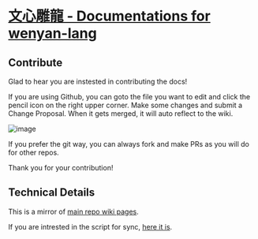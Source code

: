 # [文心雕龍 - Documentations for wenyan-lang](https://github.com/wenyan-lang/wenyan/wiki)

## Contribute

Glad to hear you are instested in contributing the docs!

If you are using Github, you can goto the file you want to edit and click the pencil icon on the right upper corner. Make some changes and submit a Change Proposal. When it gets merged, it will auto reflect to the wiki.

![image](https://user-images.githubusercontent.com/11247099/72661447-218f8700-3a15-11ea-84e5-101f6b969f03.png)

If you prefer the git way, you can always fork and make PRs as you will do for other repos.

Thank you for your contribution!


## Technical Details

This is a mirror of [main repo wiki pages](https://github.com/wenyan-lang/wenyan/wiki).

If you are intrested in the script for sync, [here it is](https://github.com/wenyan-lang/wiki/blob/master/.github/workflows/sync.yml).